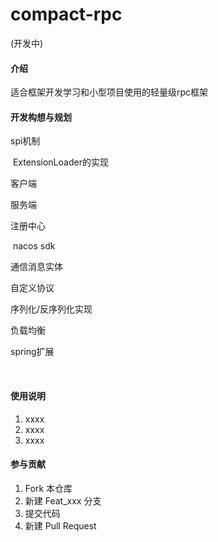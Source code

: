# compact-rpc
(开发中)
#### 介绍
适合框架开发学习和小型项目使用的轻量级rpc框架

#### 开发构想与规划
spi机制

​	ExtensionLoader的实现

客户端

服务端

注册中心

​	nacos sdk

通信消息实体

自定义协议

序列化/反序列化实现

负载均衡

spring扩展

​	

#### 使用说明

1.  xxxx
2.  xxxx
3.  xxxx

#### 参与贡献

1.  Fork 本仓库
2.  新建 Feat_xxx 分支
3.  提交代码
4.  新建 Pull Request


